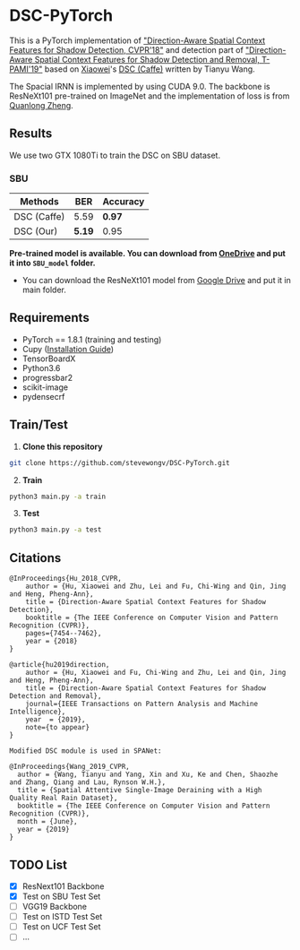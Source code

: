 # DSC-PyTorch
This is a PyTorch implementation of ["Direction-Aware Spatial Context Features for Shadow Detection, CVPR'18"](https://arxiv.org/abs/1712.04142) and detection part of ["Direction-Aware Spatial Context Features for Shadow Detection and Removal, T-PAMI'19"](https://arxiv.org/abs/1805.04635) based on [Xiaowei](https://xw-hu.github.io)'s [DSC (Caffe)](https://github.com/xw-hu/DSC) written by Tianyu Wang.

The Spacial IRNN is implemented by using CUDA 9.0. The backbone is ResNeXt101 pre-trained on ImageNet and the implementation of loss is from [Quanlong Zheng](https://quanlzheng.github.io). 

## Results
We use two GTX 1080Ti to train the DSC on SBU dataset.

### SBU
| Methods | BER | Accuracy |
| --- | --- | --- |
| DSC (Caffe) | 5.59 |**0.97** |
| DSC (Our) | **5.19** | 0.95 |

**Pre-trained model is available. You can download from [OneDrive](https://mycuhk-my.sharepoint.com/:u:/g/personal/1155152065_link_cuhk_edu_hk/EcO20MV0kSVKkEbXO2NVIWMB6jewfk_lJK4SJjDvHcB6Ag?e=6P2h0m) and put it into `SBU_model` folder.**

* You can download the ResNeXt101 model from [Google Drive](https://drive.google.com/open?id=1EDUcaGNiakWO9Xvk9kWgkkcnTYZ6VQoT) and put it in main folder.

## Requirements
* PyTorch == 1.8.1 (training and testing)
* Cupy ([Installation Guide](https://docs-cupy.chainer.org/en/stable/install.html#install-cupy))
* TensorBoardX
* Python3.6
* progressbar2
* scikit-image
* pydensecrf

## Train/Test
1. **Clone this repository**

```bash
git clone https://github.com/stevewongv/DSC-PyTorch.git
```
2. **Train**

```bash
python3 main.py -a train
```
3. **Test**

```bash
python3 main.py -a test
```

## Citations

```
@InProceedings{Hu_2018_CVPR,      
    author = {Hu, Xiaowei and Zhu, Lei and Fu, Chi-Wing and Qin, Jing and Heng, Pheng-Ann},      
    title = {Direction-Aware Spatial Context Features for Shadow Detection},      
    booktitle = {The IEEE Conference on Computer Vision and Pattern Recognition (CVPR)},      
    pages={7454--7462},        
    year = {2018}
}

@article{hu2019direction,   
    author = {Hu, Xiaowei and Fu, Chi-Wing and Zhu, Lei and Qin, Jing and Heng, Pheng-Ann},    
    title = {Direction-Aware Spatial Context Features for Shadow Detection and Removal},    
    journal={IEEE Transactions on Pattern Analysis and Machine Intelligence},    
    year  = {2019},          
    note={to appear}                  
}

Modified DSC module is used in SPANet:

@InProceedings{Wang_2019_CVPR,
  author = {Wang, Tianyu and Yang, Xin and Xu, Ke and Chen, Shaozhe and Zhang, Qiang and Lau, Rynson W.H.},
  title = {Spatial Attentive Single-Image Deraining with a High Quality Real Rain Dataset},
  booktitle = {The IEEE Conference on Computer Vision and Pattern Recognition (CVPR)},
  month = {June},
  year = {2019}
}
```

## TODO List
* [x] ResNext101 Backbone
* [x] Test on SBU Test Set
* [ ] VGG19 Backbone
* [ ] Test on ISTD Test Set
* [ ] Test on UCF Test Set
* [ ] ...
